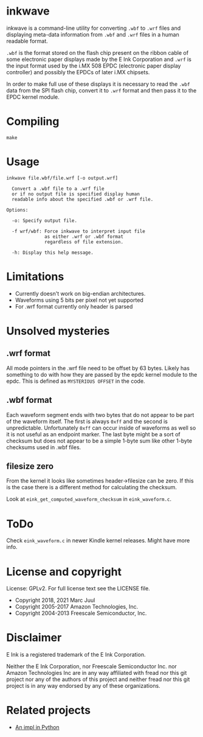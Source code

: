 # inkwave

inkwave is a command-line utility for converting `.wbf` to `.wrf` files and displaying meta-data information from `.wbf` and `.wrf` files in a human readable format.

`.wbf` is the format stored on the flash chip present on the ribbon cable of some electronic paper displays made by the E Ink Corporation and `.wrf` is the input format used by the i.MX 508 EPDC (electronic paper display controller) and possibly the EPDCs of later i.MX chipsets.

In order to make full use of these displays it is necessary to read the `.wbf` data from the SPI flash chip, convert it to `.wrf` format and then pass it to the EPDC kernel module.

# Compiling

```
make
```

# Usage

```
inkwave file.wbf/file.wrf [-o output.wrf]

  Convert a .wbf file to a .wrf file
  or if no output file is specified display human
  readable info about the specified .wbf or .wrf file.

Options:

  -o: Specify output file.

  -f wrf/wbf: Force inkwave to interpret input file
              as either .wrf or .wbf format
              regardless of file extension.

  -h: Display this help message.
```

# Limitations

* Currently doesn't work on big-endian architectures.
* Waveforms using 5 bits per pixel not yet supported
* For .wrf format currently only header is parsed

# Unsolved mysteries

## .wrf format

All mode pointers in the .wrf file need to be offset by 63 bytes. Likely has something to do with how they are passed by the epdc kernel module to the epdc. This is defined as `MYSTERIOUS OFFSET` in the code.

## .wbf format

Each waveform segment ends with two bytes that do not appear to be part of the waveform itself. The first is always `0xff` and the second is unpredictable. Unfortunately `0xff` can occur inside of waveforms as well so it is not useful as an endpoint marker. The last byte might be a sort of checksum but does not appear to be a simple 1-byte sum like other 1-byte checksums used in .wbf files.

## filesize zero

From the kernel it looks like sometimes header->filesize can be zero. If this is the case there is a different method for calculating the checksum. 

Look at `eink_get_computed_waveform_checksum` in `eink_waveform.c`.

# ToDo

Check `eink_waveform.c` in newer Kindle kernel releases. Might have more info.

# License and copyright

License: GPLv2. For full license text see the LICENSE file.

* Copyright 2018, 2021 Marc Juul
* Copyright 2005-2017 Amazon Technologies, Inc.
* Copyright 2004-2013 Freescale Semiconductor, Inc.

# Disclaimer

E Ink is a registered trademark of the E Ink Corporation.

Neither the E Ink Corporation, nor Freescale Semiconductor Inc. nor Amazon Technologies Inc are in any way affiliated with fread nor this git project nor any of the authors of this project and neither fread nor this git project is in any way endorsed by any of these organizations.

# Related projects
* [An impl in Python](https://github.com/KOLANICH-tools/inkwave.py)
